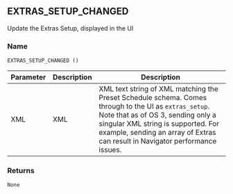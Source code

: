 ## EXTRAS\_SETUP\_CHANGED

Update the Extras Setup, displayed in the UI 

### Name

`EXTRAS_SETUP_CHANGED ()`


| Parameter | Description | Description                                                                                                                                                                                                                                                       |
| --------- | ----------- | ----------------------------------------------------------------------------------------------------------------------------------------------------------------------------------------------------------------------------------------------------------------- |
| XML       | XML         | XML text string of XML matching the Preset Schedule schema. Comes through to the UI as `extras_setup`. Note that as of OS 3, sending only a singular XML string is supported. For example, sending an array of Extras can result in Navigator performance issues. |


### Returns

`None`


